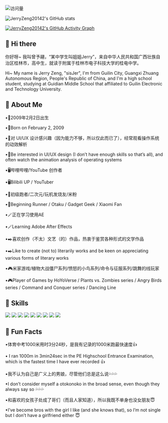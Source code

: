 ![访问量](https://count.getloli.com/get/@JerryZeng20142.JerryZeng20142?theme=moebooru)

![JerryZeng20142's GitHub stats](https://github-readme-stats.vercel.app/api?username=JerryZeng20142&show_icons=true&theme=radical)

[![JerryZeng20142's GitHub Activity Graph](https://github-readme-activity-graph.vercel.app/graph?username=JerryZeng20142&theme=github-compact)](https://github.com/JerryZeng20142)

## 👋 Hi there

你好呀~ 我叫曾予翮，“某中学生叫姐姐Jerry”，来自中华人民共和国广西壮族自治区桂林市，高中生，就读于附属于桂林市电子科技大学的桂电中学。

Hi~ My name is Jerry Zeng, "sisJer", I'm from Guilin City, Guangxi Zhuang Autonomous Region, People's Republic of China, and I'm a high school student, studying at Guidian Middle School that affiliated to Guilin Electronic and Technology University.


## 🧠 About Me

•🎂2009年2月2日出生

•🎂Born on February 2, 2009

•📱对 UI/UX 设计感兴趣（因为能力不够，所以仅此而已了），经常观看操作系统的动效解析

•📱Be interested in UI/UX design (I don’t have enough skills so that’s all), and often watch the animation analysis of operating systems

•🖥️哔哩哔哩/YouTube 创作者

•🖥️Bilibili UP / YouTuber

•🧢初级跑者/二次元/玩机发烧友/米粉

•🧢Beginning Runner / Otaku / Gadget Geek / Xiaomi Fan

•🪄正在学习使用AE

•🪄Learning Adobe After Effects

•✒️喜欢创作（不太）文艺（的）作品，热衷于鉴赏各种形式的文学作品

•✒️Like to create (not to) literarily works and be keen on appreciating various forms of literary works

•🎮米家游戏/植物大战僵尸系列/愤怒的小鸟系列/命令与征服系列/跳舞的线玩家

•🎮Player of Games by HoYoVerse / Plants vs. Zombies series / Angry Birds series / Command and Conquer series / Dancing Line

## 🔧 Skills
<img src="https://skillicons.dev/icons?i=github"/> <img src="https://img.icons8.com/?size=50&id=117563&format=png&color=000000"/> <img src="https://img.icons8.com/?size=50&id=117557&format=png&color=000000"/> <img src="https://img.icons8.com/?size=50&id=117561&format=png&color=000000"/> <img src="https://skillicons.dev/icons?i=pr"/> <img src="https://skillicons.dev/icons?i=ps"/> <img src="https://skillicons.dev/icons?i=ae"/> <img src="https://img.icons8.com/?size=50&id=TuXN3JNUBGOT&format=png&color=000000"/> <img src="https://img.icons8.com/?size=50&id=s9k2rXOtb7lB&format=png&color=000000"/>

## 🌸 Fun Facts

•体育中考1000米用时3分24秒，是我有记录的1000米跑最快速度👍

• I ran 1000m in 3min24sec in the PE Highschool Entrance Examination, which is the fastest time I have ever recorded 👍

•我不认为自己是广义上的男娘，尽管他们总是这么说💦💦💦

•I don’t consider myself a otokonoko in the broad sense, even though they always say so 💦💦💦

•和喜欢的女孩子处成了哥们（而且人家知道），所以我既不单身也没女朋友😇

•I’ve become bros with the girl I like (and she knows that), so I’m not single but I don’t have a girlfriend either 😇